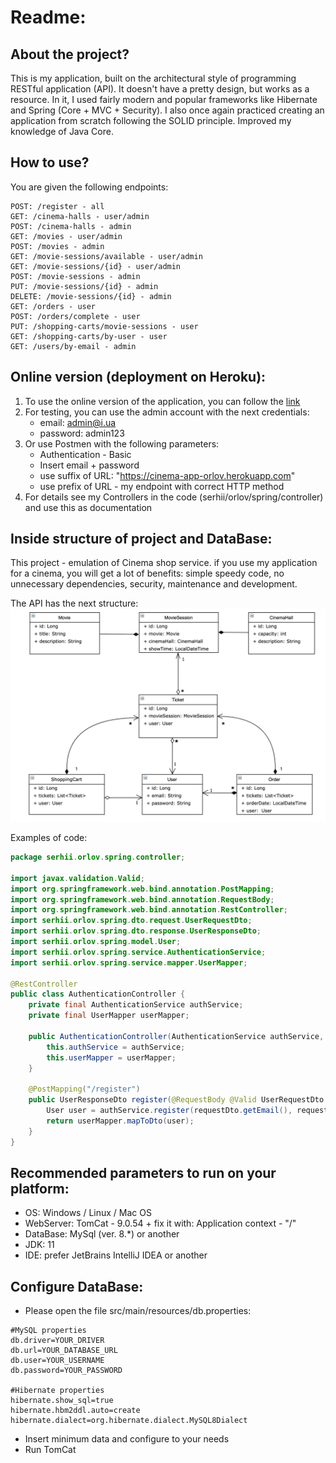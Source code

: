 # Readme:
## About the project?
This is my application, built on the architectural style of programming RESTful application (API).
It doesn't have a pretty design, but works as a resource.
In it, I used fairly modern and popular frameworks like Hibernate and Spring (Core + MVC + Security). 
I also once again practiced creating an application from scratch following the SOLID principle. 
Improved my knowledge of Java Core.

## How to use?
You are given the following endpoints:
```
POST: /register - all
GET: /cinema-halls - user/admin
POST: /cinema-halls - admin
GET: /movies - user/admin
POST: /movies - admin
GET: /movie-sessions/available - user/admin
GET: /movie-sessions/{id} - user/admin
POST: /movie-sessions - admin
PUT: /movie-sessions/{id} - admin
DELETE: /movie-sessions/{id} - admin
GET: /orders - user
POST: /orders/complete - user
PUT: /shopping-carts/movie-sessions - user
GET: /shopping-carts/by-user - user
GET: /users/by-email - admin
```

## Online version (deployment on Heroku):
1. To use the online version of the application, you can follow the [link](https://cinema-app-orlov.herokuapp.com/)
2. For testing, you can use the admin account with the next credentials: 
   - email: admin@i.ua 
   - password: admin123
3. Or use Postmen with the following parameters:
   - Authentication - Basic
   - Insert email + password
   - use suffix of URL: "https://cinema-app-orlov.herokuapp.com"
   - use prefix of URL - my endpoint with correct HTTP method
4. For details see my Controllers in the code (serhii/orlov/spring/controller) and use this as documentation

## Inside structure of project and DataBase:
This project - emulation of Cinema shop service. if you use my application for a cinema, 
you will get a lot of benefits: simple speedy code, no unnecessary dependencies, security, maintenance and development. 

The API has the next structure:
![CinemaAppStructure.png](CinemaAppStructure.png)

Examples of code:
```java
package serhii.orlov.spring.controller;

import javax.validation.Valid;
import org.springframework.web.bind.annotation.PostMapping;
import org.springframework.web.bind.annotation.RequestBody;
import org.springframework.web.bind.annotation.RestController;
import serhii.orlov.spring.dto.request.UserRequestDto;
import serhii.orlov.spring.dto.response.UserResponseDto;
import serhii.orlov.spring.model.User;
import serhii.orlov.spring.service.AuthenticationService;
import serhii.orlov.spring.service.mapper.UserMapper;

@RestController
public class AuthenticationController {
    private final AuthenticationService authService;
    private final UserMapper userMapper;

    public AuthenticationController(AuthenticationService authService, UserMapper userMapper) {
        this.authService = authService;
        this.userMapper = userMapper;
    }

    @PostMapping("/register")
    public UserResponseDto register(@RequestBody @Valid UserRequestDto requestDto) {
        User user = authService.register(requestDto.getEmail(), requestDto.getPassword());
        return userMapper.mapToDto(user);
    }
}
```

## Recommended parameters to run on your platform:
- OS: Windows / Linux / Mac OS
- WebServer: TomCat - 9.0.54 + fix it with: Application context - "/"
- DataBase: MySql (ver. 8.*) or another 
- JDK: 11
- IDE: prefer JetBrains IntelliJ IDEA or another

## Configure DataBase:
- Please open the file src/main/resources/db.properties:
```
#MySQL properties
db.driver=YOUR_DRIVER
db.url=YOUR_DATABASE_URL
db.user=YOUR_USERNAME
db.password=YOUR_PASSWORD

#Hibernate properties
hibernate.show_sql=true
hibernate.hbm2ddl.auto=create
hibernate.dialect=org.hibernate.dialect.MySQL8Dialect
```
- Insert minimum data and configure to your needs 
- Run TomCat
